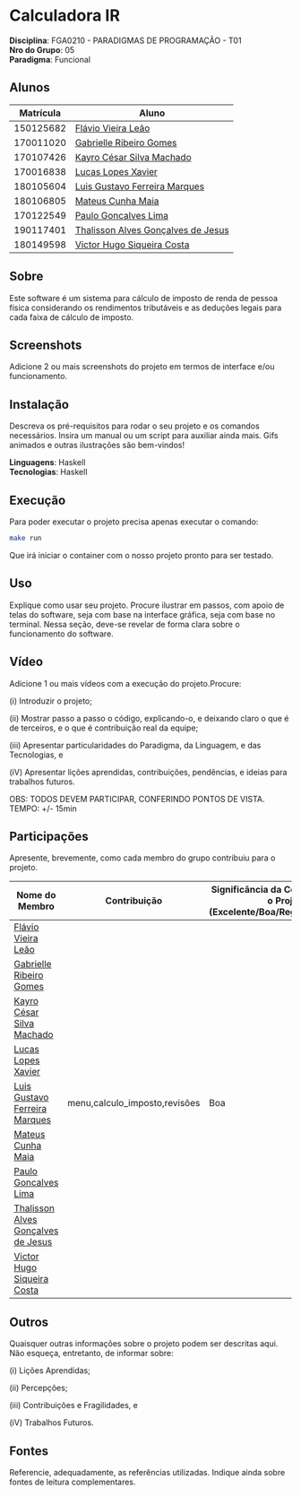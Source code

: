 # Calculadora IR

**Disciplina**: FGA0210 - PARADIGMAS DE PROGRAMAÇÃO - T01 <br>
**Nro do Grupo**: 05<br>
**Paradigma**: Funcional<br>

## Alunos

| Matrícula | Aluno                                                                    |
| --------- | ------------------------------------------------------------------------ |
| 150125682 | [Flávio Vieira Leão](https://github.com/flaviovl)                        |
| 170011020 | [Gabrielle Ribeiro Gomes](https://github.com/Gabrielle-Ribeiro)          |
| 170107426 | [Kayro César Silva Machado](https://github.com/kayrocesar)               |
| 170016838 | [Lucas Lopes Xavier](https://github.com/lucaslop)                        |
| 180105604 | [Luis Gustavo Ferreira Marques](https://github.com/luisgfmarques)        |
| 180106805 | [Mateus Cunha Maia](https://github.com/mateusmaiamaia)                   |
| 170122549 | [Paulo Goncalves Lima](https://github.com/PauloGoncalvesLima)            |
| 190117401 | [Thalisson Alves Gonçalves de Jesus](https://github.com/Thalisson-Alves) |
| 180149598 | [Victor Hugo Siqueira Costa](https://github.com/8ifq3)                   |

## Sobre

Este software é um sistema para cálculo de imposto de renda de
pessoa física considerando os rendimentos tributáveis e as deduções legais para cada faixa de cálculo de imposto.

## Screenshots

Adicione 2 ou mais screenshots do projeto em termos de interface e/ou funcionamento.

## Instalação

Descreva os pré-requisitos para rodar o seu projeto e os comandos necessários.
Insira um manual ou um script para auxiliar ainda mais.
Gifs animados e outras ilustrações são bem-vindos!

**Linguagens**: Haskell<br>
**Tecnologias**: Haskell<br>

## Execução

Para poder executar o projeto precisa apenas executar o comando:

```bash
make run
```

Que irá iniciar o container com o nosso projeto pronto para ser testado.

## Uso

Explique como usar seu projeto.
Procure ilustrar em passos, com apoio de telas do software, seja com base na interface gráfica, seja com base no terminal.
Nessa seção, deve-se revelar de forma clara sobre o funcionamento do software.

## Vídeo

Adicione 1 ou mais vídeos com a execução do projeto.Procure:

(i) Introduzir o projeto;

(ii) Mostrar passo a passo o código, explicando-o, e deixando claro o que é de terceiros, e o que é contribuição real da equipe;

(iii) Apresentar particularidades do Paradigma, da Linguagem, e das Tecnologias, e

(iV) Apresentar lições aprendidas, contribuições, pendências, e ideias para trabalhos futuros.

OBS: TODOS DEVEM PARTICIPAR, CONFERINDO PONTOS DE VISTA.
TEMPO: +/- 15min

## Participações

Apresente, brevemente, como cada membro do grupo contribuiu para o projeto.

| Nome do Membro                                                           | Contribuição                  | Significância da Contribuição para o Projeto (Excelente/Boa/Regular/Ruim/Nula) |
| ------------------------------------------------------------------------ | ----------------------------- | ------------------------------------------------------------------------------ |
| [Flávio Vieira Leão](https://github.com/flaviovl)                        |                               |                                                                                |
| [Gabrielle Ribeiro Gomes](https://github.com/Gabrielle-Ribeiro)          |                               |                                                                                |
| [Kayro César Silva Machado](https://github.com/kayrocesar)               |                               |                                                                                |
| [Lucas Lopes Xavier](https://github.com/lucaslop)                        |                               |                                                                                |
| [Luis Gustavo Ferreira Marques](https://github.com/luisgfmarques)        | menu,calculo_imposto,revisões | Boa                                                                            |
| [Mateus Cunha Maia](https://github.com/mateusmaiamaia)                   |                               |                                                                                |
| [Paulo Goncalves Lima](https://github.com/PauloGoncalvesLima)            |                               |                                                                                |
| [Thalisson Alves Gonçalves de Jesus](https://github.com/Thalisson-Alves) |                               |                                                                                |
| [Victor Hugo Siqueira Costa](https://github.com/8ifq3)                   |                               |                                                                                |

## Outros

Quaisquer outras informações sobre o projeto podem ser descritas aqui. Não esqueça, entretanto, de informar sobre:

(i) Lições Aprendidas;

(ii) Percepções;

(iii) Contribuições e Fragilidades, e

(iV) Trabalhos Futuros.

## Fontes

Referencie, adequadamente, as referências utilizadas.
Indique ainda sobre fontes de leitura complementares.
